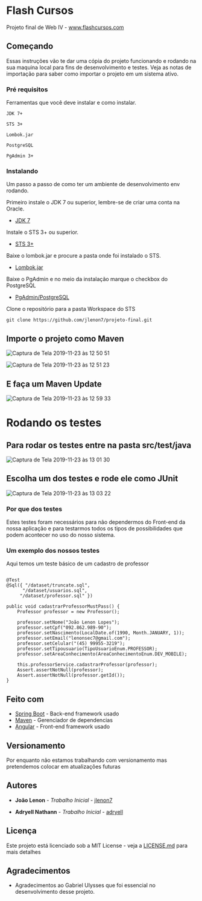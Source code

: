 # Flash Cursos

Projeto final de Web IV - www.flashcursos.com

## Começando

Essas instruções vão te dar uma cópia do projeto funcionando e rodando na sua maquina local para fins de desenvolvimento e testes. Veja as notas de importação para saber como importar o projeto em um sistema ativo.

### Pré requisitos

Ferramentas que você deve instalar e como instalar.

```
JDK 7+
```
```
STS 3+
```
```
Lombok.jar
```
```
PostgreSQL
```
```
PgAdmin 3+
```

### Instalando

Um passo a passo de como ter um ambiente de desenvolvimento env rodando.


Primeiro instale o JDK 7 ou superior, lembre-se de criar uma conta na Oracle.

* [JDK 7](https://www.oracle.com/technetwork/pt/java/javase/downloads/jdk8-downloads-2133151.html)

Instale o STS 3+ ou superior.

* [STS 3+](https://spring.io/tools)

Baixe o lombok.jar e procure a pasta onde foi instalado o STS.

* [Lombok.jar](https://projectlombok.org/download)

Baixe o PgAdmin e no meio da instalação marque o checkbox do PostgreSQL

* [PgAdmin/PostgreSQL](https://www.pgadmin.org/download/)

Clone o repositório para a pasta Workspace do STS

```
git clone https://github.com/jlenon7/projeto-final.git
```

## Importe o projeto como Maven

![Captura de Tela 2019-11-23 às 12 50 51](https://user-images.githubusercontent.com/52840235/69481480-80a79580-0df0-11ea-8973-0ebe017ced52.png)


![Captura de Tela 2019-11-23 às 12 51 23](https://user-images.githubusercontent.com/52840235/69481492-93ba6580-0df0-11ea-8bf7-41ec9d32775f.png)

## E faça um Maven Update

![Captura de Tela 2019-11-23 às 12 59 33](https://user-images.githubusercontent.com/52840235/69481559-22c77d80-0df1-11ea-9a5c-2cd9ddcb0b03.png)

# Rodando os testes

## Para rodar os testes entre na pasta src/test/java

![Captura de Tela 2019-11-23 às 13 01 30](https://user-images.githubusercontent.com/52840235/69481588-6326fb80-0df1-11ea-984e-e54b3339f60f.png)

## Escolha um dos testes e rode ele como JUnit

![Captura de Tela 2019-11-23 às 13 03 22](https://user-images.githubusercontent.com/52840235/69481625-a6816a00-0df1-11ea-9896-86f66e8ea134.png)

### Por que dos testes

Estes testes foram necessários para não dependermos do Front-end da nossa aplicação e para testarmos todos os tipos de possibilidades que podem acontecer no uso do nosso sistema.

### Um exemplo dos nossos testes

Aqui temos um teste básico de um cadastro de professor

```

@Test
@Sql({ "/dataset/truncate.sql", 
	  "/dataset/usuarios.sql",
	 "/dataset/professor.sql" })

public void cadastrarProfessorMustPass() {
	Professor professor = new Professor();

	professor.setNome("João Lenon Lopes");
	professor.setCpf("092.862.989-90");
	professor.setNascimento(LocalDate.of(1990, Month.JANUARY, 1));
	professor.setEmail("lenonsec7@gmail.com");
	professor.setCelular("(45) 99955-3219");
	professor.setTipousuario(TipoUsuarioEnum.PROFESSOR);
	professor.setAreaConhecimento(AreaConhecimentoEnum.DEV_MOBILE);

	this.professorService.cadastrarProfessor(professor);		
	Assert.assertNotNull(professor);
	Assert.assertNotNull(professor.getId());		
}
```

## Feito com

* [Spring Boot](https://spring.io/projects/spring-boot) - Back-end framework usado
* [Maven](https://maven.apache.org/) - Gerenciador de dependencias
* [Angular](https://spring.io/projects/spring-boot) - Front-end framework usado


## Versionamento

Por enquanto não estamos trabalhando com versionamento mas pretendemos colocar em atualizações futuras 

## Autores

* **João Lenon** - *Trabalho Inicial* - [jlenon7](https://github.com/jlenon7)

* **Adryell Nathann** - *Trabalho Inicial* - [adryell](https://github.com/Adryell)

## Licença

Este projeto está licenciado sob a MIT License - veja a [LICENSE.md](LICENSE.md) para mais detalhes

## Agradecimentos

* Agradecimentos ao Gabriel Ulysses que foi essencial no desenvolvimento desse projeto.

